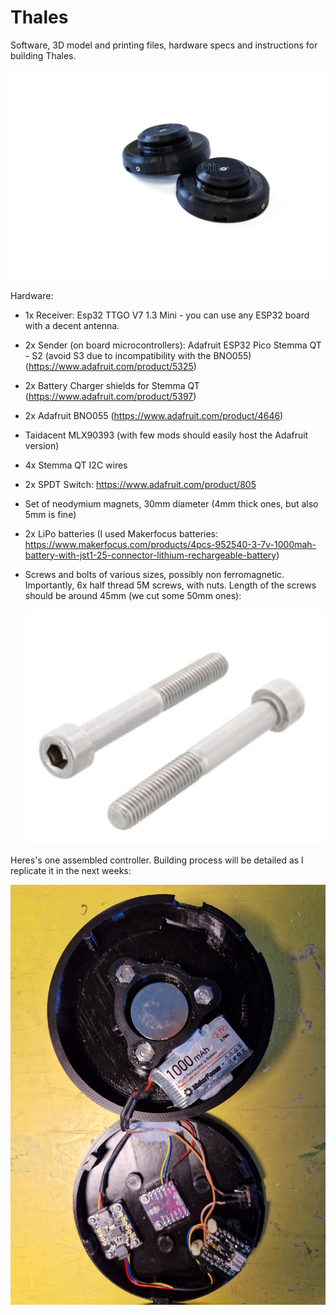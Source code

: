 # Thales
Software, 3D model and printing files, hardware specs and instructions for building Thales.

  ![plot](./Images/thales-8490.jpg)


Hardware: 
- 1x Receiver: Esp32 TTGO V7 1.3 Mini - you can use any ESP32 board with a decent antenna.
- 2x Sender (on board microcontrollers): Adafruit ESP32 Pico Stemma QT - S2 (avoid S3 due to incompatibility with the BNO055) (https://www.adafruit.com/product/5325)
- 2x Battery Charger shields for Stemma QT (https://www.adafruit.com/product/5397)
- 2x Adafruit BNO055 (https://www.adafruit.com/product/4646)
- Taidacent MLX90393 (with few mods should easily host the Adafruit version)
- 4x Stemma QT I2C wires
- 2x SPDT Switch: https://www.adafruit.com/product/805
- Set of neodymium magnets, 30mm diameter (4mm thick ones, but also 5mm is fine)
- 2x LiPo batteries (I used Makerfocus batteries: https://www.makerfocus.com/products/4pcs-952540-3-7v-1000mah-battery-with-jst1-25-connector-lithium-rechargeable-battery)
- Screws and bolts of various sizes, possibly non ferromagnetic. Importantly, 6x half thread 5M screws, with nuts. Length of the screws should be around 45mm (we cut some 50mm ones):

  ![plot](./Images/Screws.png)

  
Heres's one assembled controller. Building process will be detailed as I replicate it in the next weeks:

 ![plot](./Images/Thales_open.jpg)

